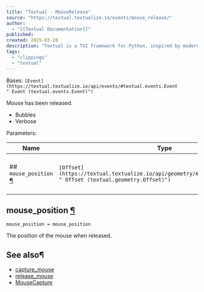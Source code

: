 ```yaml
---
title: "Textual - MouseRelease"
source: "https://textual.textualize.io/events/mouse_release/"
author:
  - "[[Textual Documentation]]"
published:
created: 2025-03-28
description: "Textual is a TUI framework for Python, inspired by modern web development."
tags:
  - "clippings"
  - "textual"
---
```

Bases: `[Event](https://textual.textualize.io/api/events/#textual.events.Event " Event (textual.events.Event)")`

Mouse has been released.

- Bubbles
- Verbose

Parameters:

| Name | Type | Description | Default |
| --- | --- | --- | --- |
| ## `mouse_position` [¶](https://textual.textualize.io/events/mouse_release/#textual.events.MouseRelease\(mouse_position\) "Permanent link") | `[Offset](https://textual.textualize.io/api/geometry/#textual.geometry.Offset " Offset (textual.geometry.Offset)")` | The position of the mouse when released. | *required* |

## mouse\_position [¶](https://textual.textualize.io/events/mouse_release/#textual.events.MouseRelease.mouse_position "Permanent link")

```
mouse_position = mouse_position
```

The position of the mouse when released.

## See also¶

- [capture\_mouse](https://textual.textualize.io/api/widget/#textual.widget.Widget.capture_mouse " capture_mouse")
- [release\_mouse](https://textual.textualize.io/api/widget/#textual.widget.Widget.release_mouse " release_mouse")
- [MouseCapture](https://textual.textualize.io/events/mouse_capture/)